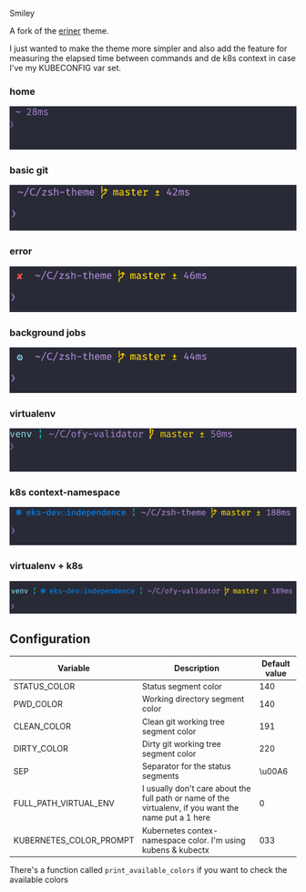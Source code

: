 Smiley

A fork of the [eriner](https://github.com/zimfw/eriner) theme.

I just wanted to make the theme more simpler and also add the feature for measuring the elapsed time between commands
and de k8s context in case I've my KUBECONFIG var set.

### home

![home](./img/home.png)

### basic git

![basic](./img/basic.png)

### error

![error](./img/error.png)

### background jobs

![background_jobs](./img/background_jobs.png)

### virtualenv

![venv](./img/venv_2.png)

### k8s context-namespace

![k8s](./img/k8s.png)

### virtualenv + k8s

![venv](./img/venv.png)

## Configuration

| Variable                | Description                                                                                           | Default value |
|-------------------------|-------------------------------------------------------------------------------------------------------|---------------|
| STATUS_COLOR            | Status segment color                                                                                  | 140           |
| PWD_COLOR               | Working directory segment color                                                                       | 140           |
| CLEAN_COLOR             | Clean git working tree segment color                                                                  | 191           |
| DIRTY_COLOR             | Dirty git working tree segment color                                                                  | 220           |
| SEP                     | Separator for the status segments                                                                     | \u00A6        |
| FULL_PATH_VIRTUAL_ENV   | I usually don't care about the full path or name of the virtualenv, if you want the name put a 1 here | 0             |
| KUBERNETES_COLOR_PROMPT | Kubernetes contex-namespace color. I'm using kubens & kubectx                                         | 033           |

There's a function called `print_available_colors` if you want to check the available colors